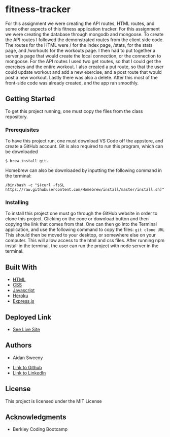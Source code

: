# fitness-tracker
For this assignment we were creating the API routes, HTML routes, and some other aspects of this fitness application tracker. For this assignment we were creating the database through mongodb and mongoose. To create the API routes I followed the demonstrated routes from the client side code. The routes for the HTML were / for the index page, /stats, for the stats page, and /workouts for the workouts page. I then had to put together a server.js page that would create the local connection, or the connection to mongoose. For the API routes I used two get routes, so that I could get the exercises and the entire workout. I also created a put route, so that the user could update workout and add a new exercise, and a post route that would post a new workout. Lastly there was also a delete. After this most of the front-side code was already created, and the app ran smoothly.

## Getting Started

To get this project running, one must copy the files from the class repository.

### Prerequisites

To have this project run, one must download VS Code off the appstore, and create a GitHub account. Git is also required to run this program, which can be downloaded 

```
$ brew install git. 
```
Homebrew can also be downloaded by inputting the following command in the terminal:
```
/bin/bash -c "$(curl -fsSL https://raw.githubusercontent.com/Homebrew/install/master/install.sh)"
```

### Installing

To install this project one must go through the GitHub website in order to clone this project. Clicking on the cone or download button and then copying the link that comes from that. One can then go into the Terminal application, and use the following command to copy the files:
`
git clone URL
`
This should then be moved to your desktop, or somewhere else on your computer. This will allow access to the html and css files. After running npm install in the terminal, the user can run the project with node server in the terminal.

## Built With

* [HTML](https://developer.mozilla.org/en-US/docs/Web/HTML)
* [CSS](https://developer.mozilla.org/en-US/docs/Web/CSS)
* [Javascript](https://developer.mozilla.org/en-US/docs/Web/JavaScript)
* [Heroku](https://devcenter.heroku.com/categories/reference)
* [Express.js](https://expressjs.com/)

## Deployed Link

* [See Live Site](https://protected-sierra-44051.herokuapp.com/)

## Authors

* Aidan Sweeny

- [Link to Github](https://github.com/AidanSweeny)
- [Link to LinkedIn](https://www.linkedin.com/in/aidan-sweeny-81075030/)

## License

This project is licensed under the MIT License 

## Acknowledgments

* Berkley Coding Bootcamp




